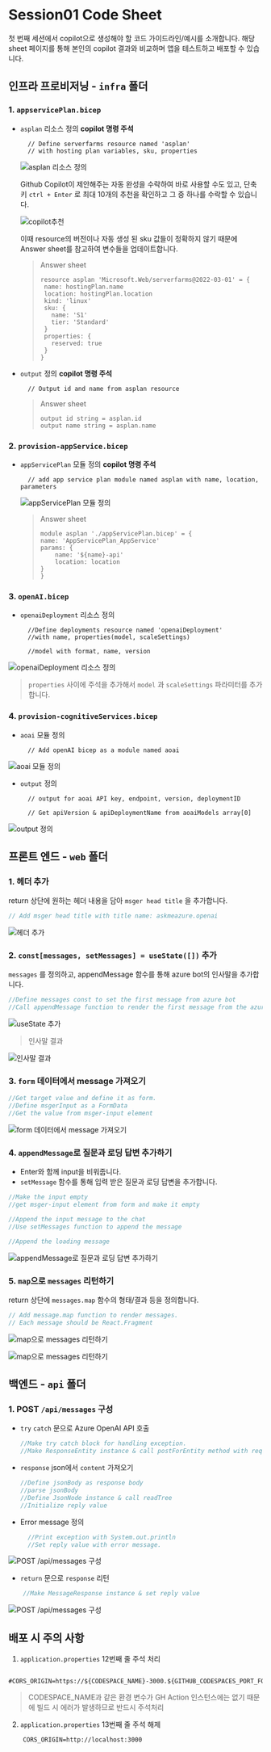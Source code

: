 # Session01 Code Sheet

첫 번째 세션에서 copilot으로 생성해야 할 코드 가이드라인/예시를 소개합니다. 해당 sheet 페이지를 통해 본인의 copilot 결과와 비교하며 앱을 테스트하고 배포할 수 있습니다.

## 인프라 프로비저닝 - `infra` 폴더

### 1. `appservicePlan.bicep`

* `asplan` 리소스 정의
    **copilot 명령 주석**

  ```bicep
    // Define serverfarms resource named 'asplan'
    // with hosting plan variables, sku, properties
  ```

  ![asplan 리소스 정의](../images/appserviceplan01.png)

  Github Copilot이 제안해주는 자동 완성을 수락하여 바로 사용할 수도 있고, 단축키 `ctrl + Enter` 로 최대 10개의 추천을 확인하고 그 중 하나를 수락할 수 있습니다.

  ![copilot추천](../images/copilotsuggestion.png)

  이때 resource의 버전이나 자동 생성 된 sku 값들이 정확하지 않기 때문에 Answer sheet를 참고하여 변수들을 업데이트합니다.

  > Answer sheet
  >
  > ```bicep
  >resource asplan 'Microsoft.Web/serverfarms@2022-03-01' = {
  >  name: hostingPlan.name
  >  location: hostingPlan.location
  >  kind: 'linux'
  >  sku: {
  >    name: 'S1'
  >    tier: 'Standard'
  >  }
  >  properties: {
  >    reserved: true
  >  }
  >}
  > ```

* `output` 정의
  **copilot 명령 주석**

  ```bicep
    // Output id and name from asplan resource
  ```

  > Answer sheet
  >
  > ```bicep
  >output id string = asplan.id
  >output name string = asplan.name
  > ```
  >

### 2. `provision-appService.bicep`

* `appServicePlan` 모듈 정의
  **copilot 명령 주석**

  ```bicep
    // add app service plan module named asplan with name, location, parameters
  ```

  ![appServicePlan 모듈 정의](../images/provision-asp01.png)

  > Answer sheet
  > ```bicep
  >module asplan './appServicePlan.bicep' = {
  > name: 'AppServicePlan_AppService'
  > params: {
  >     name: '${name}-api'
  >     location: location
  > }
  >}
  > ```

### 3. `openAI.bicep`

<!-- * `aoai` 리소스 정의

![aoai 리소스 정의](../images/openai02.png)

> `accounts` 버전을 확인합니다. -->

* `openaiDeployment` 리소스 정의

  ```
    //Define deployments resource named 'openaiDeployment'
    //with name, properties(model, scaleSettings)

    //model with format, name, version
  ```

![openaiDeployment 리소스 정의](../images/openai03.png)

> `properties` 사이에 주석을 추가해서 `model` 과 `scaleSettings` 파라미터를 추가합니다.

### 4. `provision-cognitiveServices.bicep`

* `aoai` 모듈 정의

  ```
    // Add openAI bicep as a module named aoai
  ```

![aoai 모듈 정의](../images/provision-cog01.png)

* `output` 정의

  ```
    // output for aoai API key, endpoint, version, deploymentID

    // Get apiVersion & apiDeploymentName from aoaiModels array[0]
  ```

![output 정의](../images/provision-cog02.png)

## 프론트 엔드 - `web` 폴더

### 1. 헤더 추가

return 상단에 원하는 헤더 내용을 담아 `msger head title` 을 추가합니다.

``` javascript
// Add msger head title with title name: askmeazure.openai
```

![헤더 추가](../images/web01.png)

### 2. `const[messages, setMessages] = useState([])` 추가

`messages` 를 정의하고, appendMessage 함수를 통해 azure bot의 인사말을 추가합니다.

``` javascript
//Define messages const to set the first message from azure bot
//Call appendMessage function to render the first message from the azure bot
```

![useState 추가](../images/web02.png)

> 인사말 결과

![인사말 결과](../images/greetings.png)

### 3. `form` 데이터에서 message 가져오기

```javascript
//Get target value and define it as form.
//Define msgerInput as a FormData
//Get the value from msger-input element
```

![form 데이터에서 message 가져오기](../images/web03.png)

### 4. `appendMessage`로 질문과 로딩 답변 추가하기

* Enter와 함께 input을 비워줍니다.
* `setMessage` 함수를 통해 입력 받은 질문과 로딩 답변을 추가합니다.

```javascript
//Make the input empty
//get msger-input element from form and make it empty

//Append the input message to the chat
//Use setMessages function to append the message

//Append the loading message
```

![appendMessage로 질문과 로딩 답변 추가하기](../images/web04.png)

### 5. `map`으로 `messages` 리턴하기

return 상단에 `messages.map` 함수의 형태/결과 등을 정의합니다.

```javascript
// Add message.map function to render messages.
// Each message should be React.Fragment
```

![map으로 messages 리턴하기](../images/web05.png)

![map으로 messages 리턴하기](../images/web06.png)

## 백엔드 - `api` 폴더

<!-- ### 1. `OpenAPI` 구성

* `OpenAPI` object 생성
* `Contact` object 생성
* `License` object 생성
* `Info` object 생성

![OpenAPI 구성](../images/api-openapi.png) -->

### 1. POST `/api/messages` 구성

<!-- * `request` json에서 text 가져오기
* `String preMsg` 주석 해제
* `HTTPHeaders` 정의
* `api-key` 정의
  
![POST /api/messages 구성](../images/api01.png)

* `body` `headers` 로 `HTTPEntity` 정의
* `RestTemplate` 정의

![POST /api/messages 구성](../images/api02.png) -->

* `try` `catch` 문으로 Azure OpenAI API 호출

  ```java
  //Make try catch block for handling exception.
  //Make ResponseEntity instance & call postForEntity method with requestUrl, entity, String.class
  ```

* `response` json에서 `content` 가져오기

    ```java
    //Define jsonBody as response body
    //parse jsonBody
    //Define JsonNode instance & call readTree
    //Initialize reply value
    ```

* Error message 정의

  ```java
    //Print exception with System.out.println
    //Set reply value with error message.
  ```

![POST /api/messages 구성](../images/api03.png)

* `return` 문으로 `response` 리턴

```java
    //Make MessageResponse instance & set reply value
```

![POST /api/messages 구성](../images/api04.png)

## 배포 시 주의 사항

1. `application.properties` 12번째 줄 주석 처리

```
    #CORS_ORIGIN=https://${CODESPACE_NAME}-3000.${GITHUB_CODESPACES_PORT_FORWARDING_DOMAIN}
```

> CODESPACE_NAME과 같은 환경 변수가 GH Action 인스턴스에는 없기 때문에 빌드 시 에러가 발생하므로 반드시 주석처리

2. `application.properties` 13번째 줄 주석 해제

```
    CORS_ORIGIN=http://localhost:3000
```
